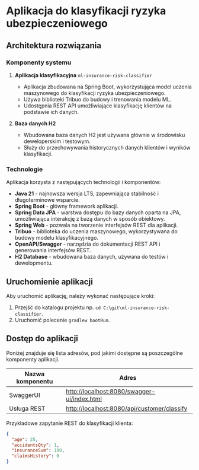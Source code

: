 # Aplikacja do klasyfikacji ryzyka ubezpieczeniowego

## Architektura rozwiązania

### Komponenty systemu

1. **Aplikacja klasyfikacyjna** `ml-insurance-risk-classifier`
    - Aplikacja zbudowana na Spring Boot, wykorzystująca model uczenia maszynowego do klasyfikacji ryzyka ubezpieczeniowego.
    - Używa biblioteki Tribuo do budowy i trenowania modelu ML.
    - Udostępnia REST API umożliwiające klasyfikację klientów na podstawie ich danych.

2. **Baza danych H2**
    - Wbudowana baza danych H2 jest używana głównie w środowisku deweloperskim i testowym.
    - Służy do przechowywania historycznych danych klientów i wyników klasyfikacji.

### Technologie

Aplikacja korzysta z następujących technologii i komponentów:

- **Java 21** - najnowsza wersja LTS, zapewniająca stabilność i długoterminowe wsparcie.
- **Spring Boot** - główny framework aplikacji.
- **Spring Data JPA** - warstwa dostępu do bazy danych oparta na JPA, umożliwiająca interakcję z bazą danych w sposób obiektowy.
- **Spring Web** - pozwala na tworzenie interfejsów REST dla aplikacji.
- **Tribuo** - biblioteka do uczenia maszynowego, wykorzystywana do budowy modelu klasyfikacyjnego.
- **OpenAPI/Swagger** - narzędzia do dokumentacji REST API i generowania interfejsów REST.
- **H2 Database** - wbudowana baza danych, używana do testów i dewelopmentu.

## Uruchomienie aplikacji

Aby uruchomić aplikację, należy wykonać następujące kroki:

1. Przejść do katalogu projektu np. `cd C:\git\ml-insurance-risk-classifier`.
2. Uruchomić polecenie `gradlew bootRun`.

## Dostęp do aplikacji

Poniżej znajduje się lista adresów, pod jakimi dostępne są poszczególne komponenty aplikacji.

| Nazwa komponentu | Adres                                                                                      |
|------------------|--------------------------------------------------------------------------------------------|
| SwaggerUI        | [http://localhost:8080/swagger-ui/index.html](http://localhost:8080/swagger-ui/index.html) |
| Usługa REST      | [http://localhost:8080/api/customer/classify](http://localhost:8080/customer/classify)     |

Przykładowe zapytanie REST do klasyfikacji klienta:

```json
{
  "age": 25,
  "accidentsQty": 1,
  "insuranceSum": 100,
  "claimsHistory": 0
}
```
